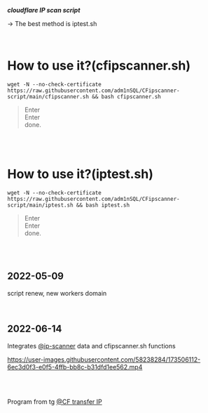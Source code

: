 ***cloudflare IP scan script***  

  → The best method is iptest.sh

</br>  

How to use it?(cfipscanner.sh)
=================================================================================================================================
    wget -N --no-check-certificate https://raw.githubusercontent.com/adm1nSQL/CFipscanner-script/main/cfipscanner.sh && bash cfipscanner.sh
  


  > Enter  
  > Enter  
  done. 
</br> 
</br>


How to use it?(iptest.sh)
=================================================================================================================================
    wget -N --no-check-certificate https://raw.githubusercontent.com/adm1nSQL/CFipscanner-script/main/iptest.sh && bash iptest.sh
  


  > Enter  
  > Enter  
  done. 
  
</br></br>

2022-05-09
---------------------------------
script renew, new workers domain

</br>

2022-06-14
---------------------------------
Integrates [@ip-scanner](github.com/ip-scanner/cloudflare) data and cfipscanner.sh functions


https://user-images.githubusercontent.com/58238284/173506112-6ec3d0f3-e0f5-4ffb-bb8c-b31dfd1ee562.mp4


</br></br>

Program from tg [@CF transfer IP](https://t.me/CF_NAT)
